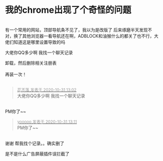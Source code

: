 # 我的chrome出现了个奇怪的问题


<br />
有一个常用的网站，顶部导航条不见了，我以为是改版了 后来琢磨半天发现不对，换了其他浏览器一看导航还在啊，ADBLOCK和油猴什么的都关了也不行，大佬们知道这是哪里设置导致的吗

大佬你QQ多少啊 我找一个聊天记录

卸载，然后删除相关注册表<br />
<br />
再装一次！<br />
<br />
<img src="static/image/smiley/default/lol.gif" smilieid="12" border="0" alt="" /><img src="static/image/smiley/default/lol.gif" smilieid="12" border="0" alt="" /><img src="static/image/smiley/default/lol.gif" smilieid="12" border="0" alt="" />

<div class="quote"><blockquote><font size="2"><a href="https://www.hostloc.com/forum.php?mod=redirect&amp;goto=findpost&amp;pid=9380206&amp;ptid=760478" target="_blank"><font color="#999999">花不落 发表于 2020-10-31 13:02</font></a></font><br />
大佬你QQ多少啊 我找一个聊天记录</blockquote></div><br />
PM你了~~

<div class="quote"><blockquote><font size="2"><a href="https://www.hostloc.com/forum.php?mod=redirect&amp;goto=findpost&amp;pid=9380240&amp;ptid=760478" target="_blank"><font color="#999999">yooooo 发表于 2020-10-31 13:11</font></a></font><br />
PM你了~~</blockquote></div><br />
谢谢 帮我找个记录。。确实删了

是不是什么广告屏蔽插件误拦截了<img id="aimg_zcFCK" onclick="zoom(this, this.src, 0, 0, 0)" class="zoom" src="https://cdn.jsdelivr.net/gh/hishis/forum-master/public/images/patch.gif" onmouseover="img_onmouseoverfunc(this)" onload="thumbImg(this)" border="0" alt="" />
